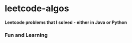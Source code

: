 # leetcode-algos

#### Leetcode problems that I solved - either in Java or Python
### Fun and Learning